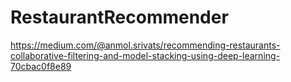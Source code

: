 # RestaurantRecommender

https://medium.com/@anmol.srivats/recommending-restaurants-collaborative-filtering-and-model-stacking-using-deep-learning-70cbac0f8e89
